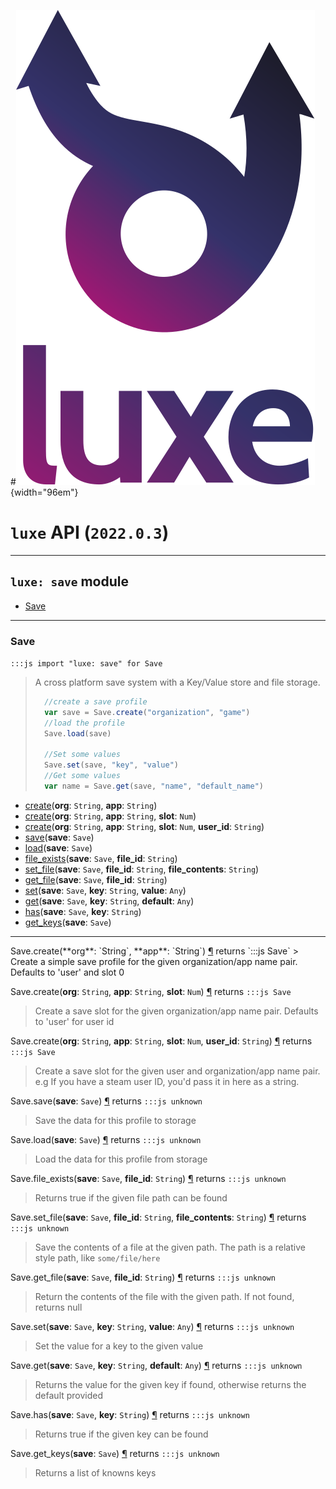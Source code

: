 #![](../images/luxe-dark.svg){width="96em"}

# `luxe` API (`2022.0.3`)  


---

## `luxe: save` module

- [Save](#save)   

---

### Save
`:::js import "luxe: save" for Save`
> A cross platform save system with a Key/Value store and file storage.
> 
>   ```js
>     //create a save profile
>     var save = Save.create("organization", "game")
>     //load the profile
>     Save.load(save)
>     
>     //Set some values
>     Save.set(save, "key", "value")
>     //Get some values
>     var name = Save.get(save, "name", "default_name")
>   ```

- [create](#Save.create+2)(**org**: `String`, **app**: `String`)
- [create](#Save.create+3)(**org**: `String`, **app**: `String`, **slot**: `Num`)
- [create](#Save.create+4)(**org**: `String`, **app**: `String`, **slot**: `Num`, **user_id**: `String`)
- [save](#Save.save)(**save**: `Save`)
- [load](#Save.load)(**save**: `Save`)
- [file_exists](#Save.file_exists+2)(**save**: `Save`, **file_id**: `String`)
- [set_file](#Save.set_file+3)(**save**: `Save`, **file_id**: `String`, **file_contents**: `String`)
- [get_file](#Save.get_file+2)(**save**: `Save`, **file_id**: `String`)
- [set](#Save.set+3)(**save**: `Save`, **key**: `String`, **value**: `Any`)
- [get](#Save.get+3)(**save**: `Save`, **key**: `String`, **default**: `Any`)
- [has](#Save.has+2)(**save**: `Save`, **key**: `String`)
- [get_keys](#Save.get_keys)(**save**: `Save`)

<hr/>
<endpoint module="luxe: save" class="Save" signature="create(org : String, app : String)"></endpoint>
<signature id="Save.create+2">Save.create(**org**: `String`, **app**: `String`)
<a class="headerlink" href="#Save.create+2" title="Permanent link">¶</a></signature>
<span class='api_ret'>returns</span> `:::js Save`
> Create a simple save profile for the given organization/app name pair. Defaults to 'user' and slot 0   

<endpoint module="luxe: save" class="Save" signature="create(org : String, app : String, slot : Num)"></endpoint>
<signature id="Save.create+3">Save.create(**org**: `String`, **app**: `String`, **slot**: `Num`)
<a class="headerlink" href="#Save.create+3" title="Permanent link">¶</a></signature>
<span class='api_ret'>returns</span> `:::js Save`
> Create a save slot for the given organization/app name pair. Defaults to 'user' for user id   

<endpoint module="luxe: save" class="Save" signature="create(org : String, app : String, slot : Num, user_id : String)"></endpoint>
<signature id="Save.create+4">Save.create(**org**: `String`, **app**: `String`, **slot**: `Num`, **user_id**: `String`)
<a class="headerlink" href="#Save.create+4" title="Permanent link">¶</a></signature>
<span class='api_ret'>returns</span> `:::js Save`
> Create a save slot for the given user and organization/app name pair. e.g If you have a steam user ID, you'd pass it in here as a string.   

<endpoint module="luxe: save" class="Save" signature="save(save : Save)"></endpoint>
<signature id="Save.save">Save.save(**save**: `Save`)
<a class="headerlink" href="#Save.save" title="Permanent link">¶</a></signature>
<span class='api_ret'>returns</span> `:::js unknown`
> Save the data for this profile to storage   

<endpoint module="luxe: save" class="Save" signature="load(save : Save)"></endpoint>
<signature id="Save.load">Save.load(**save**: `Save`)
<a class="headerlink" href="#Save.load" title="Permanent link">¶</a></signature>
<span class='api_ret'>returns</span> `:::js unknown`
> Load the data for this profile from storage   

<endpoint module="luxe: save" class="Save" signature="file_exists(save : Save, file_id : String)"></endpoint>
<signature id="Save.file_exists+2">Save.file_exists(**save**: `Save`, **file_id**: `String`)
<a class="headerlink" href="#Save.file_exists+2" title="Permanent link">¶</a></signature>
<span class='api_ret'>returns</span> `:::js unknown`
> Returns true if the given file path can be found   

<endpoint module="luxe: save" class="Save" signature="set_file(save : Save, file_id : String, file_contents : String)"></endpoint>
<signature id="Save.set_file+3">Save.set_file(**save**: `Save`, **file_id**: `String`, **file_contents**: `String`)
<a class="headerlink" href="#Save.set_file+3" title="Permanent link">¶</a></signature>
<span class='api_ret'>returns</span> `:::js unknown`
> Save the contents of a file at the given path. The path is a relative style path, like `some/file/here`   

<endpoint module="luxe: save" class="Save" signature="get_file(save : Save, file_id : String)"></endpoint>
<signature id="Save.get_file+2">Save.get_file(**save**: `Save`, **file_id**: `String`)
<a class="headerlink" href="#Save.get_file+2" title="Permanent link">¶</a></signature>
<span class='api_ret'>returns</span> `:::js unknown`
> Return the contents of the file with the given path. If not found, returns null   

<endpoint module="luxe: save" class="Save" signature="set(save : Save, key : String, value : Any)"></endpoint>
<signature id="Save.set+3">Save.set(**save**: `Save`, **key**: `String`, **value**: `Any`)
<a class="headerlink" href="#Save.set+3" title="Permanent link">¶</a></signature>
<span class='api_ret'>returns</span> `:::js unknown`
> Set the value for a key to the given value   

<endpoint module="luxe: save" class="Save" signature="get(save : Save, key : String, default : Any)"></endpoint>
<signature id="Save.get+3">Save.get(**save**: `Save`, **key**: `String`, **default**: `Any`)
<a class="headerlink" href="#Save.get+3" title="Permanent link">¶</a></signature>
<span class='api_ret'>returns</span> `:::js unknown`
> Returns the value for the given key if found, otherwise returns the default provided   

<endpoint module="luxe: save" class="Save" signature="has(save : Save, key : String)"></endpoint>
<signature id="Save.has+2">Save.has(**save**: `Save`, **key**: `String`)
<a class="headerlink" href="#Save.has+2" title="Permanent link">¶</a></signature>
<span class='api_ret'>returns</span> `:::js unknown`
> Returns true if the given key can be found   

<endpoint module="luxe: save" class="Save" signature="get_keys(save : Save)"></endpoint>
<signature id="Save.get_keys">Save.get_keys(**save**: `Save`)
<a class="headerlink" href="#Save.get_keys" title="Permanent link">¶</a></signature>
<span class='api_ret'>returns</span> `:::js unknown`
> Returns a list of knowns keys   

